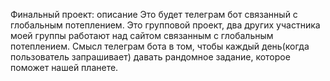 Финальный проект: описание
Это будет телеграм бот связанный с глобальным потеплением. 
Это групповой проект, два других участника моей группы работают над сайтом связанным с глобальным потеплением.
Смысл телеграм бота в том, чтобы каждый день(когда пользователь запрашивает) давать рандомное задание, которое поможет нашей планете.
